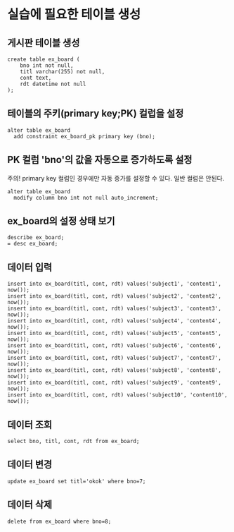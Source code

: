 # 실습에 필요한 테이블 생성

## 게시판 테이블 생성
```
create table ex_board (
    bno int not null,
    titl varchar(255) not null,
    cont text,
    rdt datetime not null
);
```

## 테이블의 주키(primary key;PK) 컬럽을 설정
```
alter table ex_board
  add constraint ex_board_pk primary key (bno);
```
## PK 컬럼 'bno'의 값을 자동으로 증가하도록 설정
주의! primary key 컬럼인 경우에만 자동 증가를 설정할 수 있다. 일반 컬럼은 안된다.

```
alter table ex_board
  modify column bno int not null auto_increment;
```

## ex_board의 설정 상태 보기
```
describe ex_board;
= desc ex_board;
```

## 데이터 입력
```
insert into ex_board(titl, cont, rdt) values('subject1', 'content1', now());
insert into ex_board(titl, cont, rdt) values('subject2', 'content2', now());
insert into ex_board(titl, cont, rdt) values('subject3', 'content3', now());
insert into ex_board(titl, cont, rdt) values('subject4', 'content4', now());
insert into ex_board(titl, cont, rdt) values('subject5', 'content5', now());
insert into ex_board(titl, cont, rdt) values('subject6', 'content6', now());
insert into ex_board(titl, cont, rdt) values('subject7', 'content7', now());
insert into ex_board(titl, cont, rdt) values('subject8', 'content8', now());
insert into ex_board(titl, cont, rdt) values('subject9', 'content9', now());
insert into ex_board(titl, cont, rdt) values('subject10', 'content10', now());
```

## 데이터 조회
```
select bno, titl, cont, rdt from ex_board;
```

## 데이터 변경
```
update ex_board set titl='okok' where bno=7;
```

## 데이터 삭제
```
delete from ex_board where bno=8;
```









